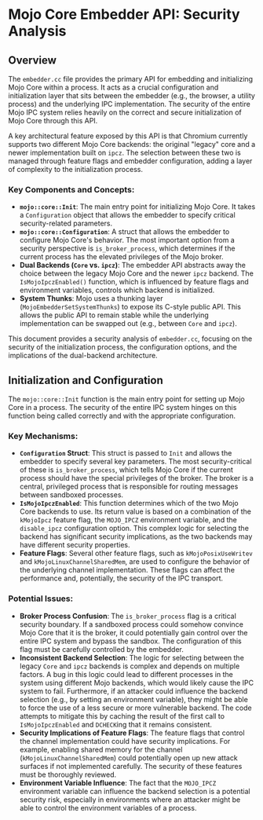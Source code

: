 # Mojo Core Embedder API: Security Analysis

## Overview

The `embedder.cc` file provides the primary API for embedding and initializing Mojo Core within a process. It acts as a crucial configuration and initialization layer that sits between the embedder (e.g., the browser, a utility process) and the underlying IPC implementation. The security of the entire Mojo IPC system relies heavily on the correct and secure initialization of Mojo Core through this API.

A key architectural feature exposed by this API is that Chromium currently supports two different Mojo Core backends: the original "legacy" core and a newer implementation built on `ipcz`. The selection between these two is managed through feature flags and embedder configuration, adding a layer of complexity to the initialization process.

### Key Components and Concepts:

- **`mojo::core::Init`**: The main entry point for initializing Mojo Core. It takes a `Configuration` object that allows the embedder to specify critical security-related parameters.
- **`mojo::core::Configuration`**: A struct that allows the embedder to configure Mojo Core's behavior. The most important option from a security perspective is `is_broker_process`, which determines if the current process has the elevated privileges of the Mojo broker.
- **Dual Backends (`Core` vs. `ipcz`)**: The embedder API abstracts away the choice between the legacy Mojo Core and the newer `ipcz` backend. The `IsMojoIpczEnabled()` function, which is influenced by feature flags and environment variables, controls which backend is initialized.
- **System Thunks**: Mojo uses a thunking layer (`MojoEmbedderSetSystemThunks`) to expose its C-style public API. This allows the public API to remain stable while the underlying implementation can be swapped out (e.g., between `Core` and `ipcz`).

This document provides a security analysis of `embedder.cc`, focusing on the security of the initialization process, the configuration options, and the implications of the dual-backend architecture.

## Initialization and Configuration

The `mojo::core::Init` function is the main entry point for setting up Mojo Core in a process. The security of the entire IPC system hinges on this function being called correctly and with the appropriate configuration.

### Key Mechanisms:

- **`Configuration` Struct**: This struct is passed to `Init` and allows the embedder to specify several key parameters. The most security-critical of these is `is_broker_process`, which tells Mojo Core if the current process should have the special privileges of the broker. The broker is a central, privileged process that is responsible for routing messages between sandboxed processes.
- **`IsMojoIpczEnabled`**: This function determines which of the two Mojo Core backends to use. Its return value is based on a combination of the `kMojoIpcz` feature flag, the `MOJO_IPCZ` environment variable, and the `disable_ipcz` configuration option. This complex logic for selecting the backend has significant security implications, as the two backends may have different security properties.
- **Feature Flags**: Several other feature flags, such as `kMojoPosixUseWritev` and `kMojoLinuxChannelSharedMem`, are used to configure the behavior of the underlying channel implementation. These flags can affect the performance and, potentially, the security of the IPC transport.

### Potential Issues:

- **Broker Process Confusion**: The `is_broker_process` flag is a critical security boundary. If a sandboxed process could somehow convince Mojo Core that it is the broker, it could potentially gain control over the entire IPC system and bypass the sandbox. The configuration of this flag must be carefully controlled by the embedder.
- **Inconsistent Backend Selection**: The logic for selecting between the legacy `Core` and `ipcz` backends is complex and depends on multiple factors. A bug in this logic could lead to different processes in the system using different Mojo backends, which would likely cause the IPC system to fail. Furthermore, if an attacker could influence the backend selection (e.g., by setting an environment variable), they might be able to force the use of a less secure or more vulnerable backend. The code attempts to mitigate this by caching the result of the first call to `IsMojoIpczEnabled` and `DCHECK`ing that it remains consistent.
- **Security Implications of Feature Flags**: The feature flags that control the channel implementation could have security implications. For example, enabling shared memory for the channel (`kMojoLinuxChannelSharedMem`) could potentially open up new attack surfaces if not implemented carefully. The security of these features must be thoroughly reviewed.
- **Environment Variable Influence**: The fact that the `MOJO_IPCZ` environment variable can influence the backend selection is a potential security risk, especially in environments where an attacker might be able to control the environment variables of a process.